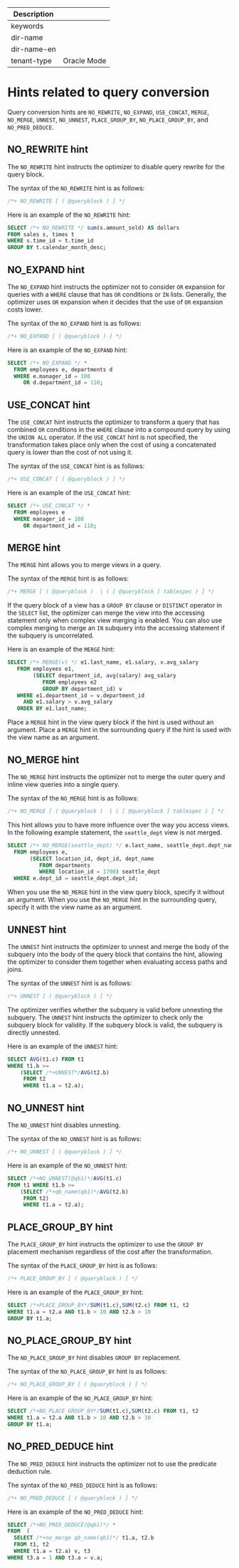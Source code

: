 | Description   |                 |
|---------------|-----------------|
| keywords      |                 |
| dir-name      |                 |
| dir-name-en   |                 |
| tenant-type   | Oracle Mode     |

# Hints related to query conversion

Query conversion hints are `NO_REWRITE`, `NO_EXPAND`, `USE_CONCAT`, `MERGE`, `NO_MERGE`, `UNNEST`, `NO_UNNEST`, `PLACE_GROUP_BY`, `NO_PLACE_GROUP_BY`, and `NO_PRED_DEDUCE`.

## NO_REWRITE hint

The `NO_REWRITE` hint instructs the optimizer to disable query rewrite for the query block.

The syntax of the `NO_REWRITE` hint is as follows:

```sql
/*+ NO_REWRITE [ ( @queryblock ) ] */
```

Here is an example of the `NO_REWRITE` hint:

```sql
SELECT /*+ NO_REWRITE */ sum(s.amount_sold) AS dollars
FROM sales s, times t
WHERE s.time_id = t.time_id
GROUP BY t.calendar_month_desc;
```

## NO_EXPAND hint

The `NO_EXPAND` hint instructs the optimizer not to consider `OR` expansion for queries with a `WHERE` clause that has `OR` conditions or `IN` lists. Generally, the optimizer uses `OR` expansion when it decides that the use of `OR` expansion costs lower.

The syntax of the `NO_EXPAND` hint is as follows:

```sql
/*+ NO_EXPAND [ ( @queryblock ) ] */
```

Here is an example of the `NO_EXPAND` hint:

```sql
SELECT /*+ NO_EXPAND */ *
  FROM employees e, departments d
  WHERE e.manager_id = 108
     OR d.department_id = 110;
```

## USE_CONCAT hint

The `USE_CONCAT` hint instructs the optimizer to transform a query that has combined `OR` conditions in the `WHERE` clause into a compound query by using the `UNION ALL` operator. If the `USE_CONCAT` hint is not specified, the transformation takes place only when the cost of using a concatenated query is lower than the cost of not using it.

The syntax of the `USE_CONCAT` hint is as follows:

```sql
/*+ USE_CONCAT [ ( @queryblock ) ] */
```

Here is an example of the `USE_CONCAT` hint:

```sql
SELECT /*+ USE_CONCAT */ *
  FROM employees e
  WHERE manager_id = 108
     OR department_id = 110;
```

## MERGE hint

The `MERGE` hint allows you to merge views in a query.

The syntax of the `MERGE` hint is as follows:

```sql
/*+ MERGE [ ( @queryblock )  | ( [ @queryblock ] tablespec ) ] */
```

If the query block of a view has a `GROUP BY` clause or `DISTINCT` operator in the `SELECT` list, the optimizer can merge the view into the accessing statement only when complex view merging is enabled. You can also use complex merging to merge an `IN` subquery into the accessing statement if the subquery is uncorrelated.

Here is an example of the `MERGE` hint:

```sql
SELECT /*+ MERGE(v) */ e1.last_name, e1.salary, v.avg_salary
   FROM employees e1,
        (SELECT department_id, avg(salary) avg_salary
           FROM employees e2
           GROUP BY department_id) v
   WHERE e1.department_id = v.department_id
     AND e1.salary > v.avg_salary
   ORDER BY e1.last_name;
```

Place a `MERGE` hint in the view query block if the hint is used without an argument. Place a `MERGE` hint in the surrounding query if the hint is used with the view name as an argument.

## NO_MERGE hint

The `NO_MERGE` hint instructs the optimizer not to merge the outer query and inline view queries into a single query.

The syntax of the `NO_MERGE` hint is as follows:

```sql
/*+ NO_MERGE [ ( @queryblock )  | ( [ @queryblock ] tablespec ) ] */
```

This hint allows you to have more influence over the way you access views. In the following example statement, the `seattle_dept` view is not merged.

```sql
SELECT /*+ NO_MERGE(seattle_dept) */ e.last_name, seattle_dept.dept_name
  FROM employees e,
       (SELECT location_id, dept_id, dept_name
          FROM departments
          WHERE location_id = 1700) seattle_dept
  WHERE e.dept_id = seattle_dept.dept_id;
```

When you use the `NO_MERGE` hint in the view query block, specify it without an argument. When you use the `NO_MERGE` hint in the surrounding query, specify it with the view name as an argument.

## UNNEST hint

The `UNNEST` hint instructs the optimizer to unnest and merge the body of the subquery into the body of the query block that contains the hint, allowing the optimizer to consider them together when evaluating access paths and joins.

The syntax of the `UNNEST` hint is as follows:

```sql
/*+ UNNEST [ ( @queryblock ) ] */
```

The optimizer verifies whether the subquery is valid before unnesting the subquery. The `UNNEST` hint instructs the optimizer to check only the subquery block for validity. If the subquery block is valid, the subquery is directly unnested.

Here is an example of the `UNNEST` hint:

```sql
SELECT AVG(t1.c) FROM t1
WHERE t1.b >=
    (SELECT /*+UNNEST*/AVG(t2.b)
     FROM t2
     WHERE t1.a = t2.a);
```

## NO_UNNEST hint

The `NO_UNNEST` hint disables unnesting.

The syntax of the `NO_UNNEST` hint is as follows:

```sql
/*+ NO_UNNEST [ ( @queryblock ) ] */
```

Here is an example of the `NO_UNNEST` hint:

```sql
SELECT /*+NO_UNNEST(@qb1)*/AVG(t1.c)
FROM t1 WHERE t1.b >=
    (SELECT /*+qb_name(qb1)*/AVG(t2.b)
     FROM t2)
     WHERE t1.a = t2.a);
```

## PLACE_GROUP_BY hint

The `PLACE_GROUP_BY` hint instructs the optimizer to use the `GROUP BY` placement mechanism regardless of the cost after the transformation.

The syntax of the `PLACE_GROUP_BY` hint is as follows:

```sql
/*+ PLACE_GROUP_BY [ ( @queryblock ) ] */
```

Here is an example of the `PLACE_GROUP_BY` hint:

```sql
SELECT /*+PLACE_GROUP_BY*/SUM(t1.c),SUM(t2.c) FROM t1, t2
WHERE t1.a = t2.a AND t1.b > 10 AND t2.b > 10
GROUP BY t1.a;
```

## NO_PLACE_GROUP_BY hint

The `NO_PLACE_GROUP_BY` hint disables `GROUP BY` replacement.

The syntax of the `NO_PLACE_GROUP_BY` hint is as follows:

```sql
/*+ NO_PLACE_GROUP_BY [ ( @queryblock ) ] */
```

Here is an example of the `NO_PLACE_GROUP_BY` hint:

```sql
SELECT /*+NO_PLACE_GROUP_BY*/SUM(t1.c),SUM(t2.c) FROM t1, t2
WHERE t1.a = t2.a AND t1.b > 10 AND t2.b > 10
GROUP BY t1.a;
```

## NO_PRED_DEDUCE hint

The `NO_PRED_DEDUCE` hint instructs the optimizer not to use the predicate deduction rule.

The syntax of the `NO_PRED_DEDUCE` hint is as follows:

```sql
/*+ NO_PRED_DEDUCE [ ( @queryblock ) ] */
```

Here is an example of the `NO_PRED_DEDUCE` hint:

```sql
SELECT /*+NO_PRED_DEDUCE(@qb1)*/ *
FROM  (
  SELECT /*+no_merge qb_name(qb1)*/ t1.a, t2.b
  FROM t1, t2
  WHERE t1.a = t2.a) v, t3
WHERE t3.a = 1 AND t3.a = v.a;
```
